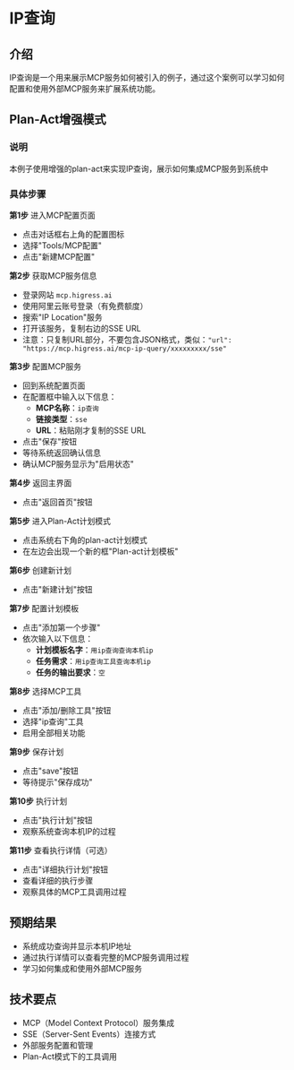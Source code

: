 # IP查询

## 介绍
IP查询是一个用来展示MCP服务如何被引入的例子，通过这个案例可以学习如何配置和使用外部MCP服务来扩展系统功能。

## Plan-Act增强模式

### 说明
本例子使用增强的plan-act来实现IP查询，展示如何集成MCP服务到系统中

### 具体步骤

**第1步** 进入MCP配置页面
- 点击对话框右上角的配置图标
- 选择"Tools/MCP配置"
- 点击"新建MCP配置"

**第2步** 获取MCP服务信息
- 登录网站 `mcp.higress.ai`
- 使用阿里云账号登录（有免费额度）
- 搜索"IP Location"服务
- 打开该服务，复制右边的SSE URL
- 注意：只复制URL部分，不要包含JSON格式，类似：`"url": "https://mcp.higress.ai/mcp-ip-query/xxxxxxxxx/sse"`

**第3步** 配置MCP服务
- 回到系统配置页面
- 在配置框中输入以下信息：
  - **MCP名称**：`ip查询`
  - **链接类型**：`sse`
  - **URL**：粘贴刚才复制的SSE URL
- 点击"保存"按钮
- 等待系统返回确认信息
- 确认MCP服务显示为"启用状态"

**第4步** 返回主界面
- 点击"返回首页"按钮

**第5步** 进入Plan-Act计划模式
- 点击系统右下角的plan-act计划模式
- 在左边会出现一个新的框"Plan-act计划模板"

**第6步** 创建新计划
- 点击"新建计划"按钮

**第7步** 配置计划模板
- 点击"添加第一个步骤"
- 依次输入以下信息：
  - **计划模板名字**：`用ip查询查询本机ip`
  - **任务需求**：`用ip查询工具查询本机ip`
  - **任务的输出要求**：`空`

**第8步** 选择MCP工具
- 点击"添加/删除工具"按钮
- 选择"ip查询"工具
- 启用全部相关功能

**第9步** 保存计划
- 点击"save"按钮
- 等待提示"保存成功"

**第10步** 执行计划
- 点击"执行计划"按钮
- 观察系统查询本机IP的过程

**第11步** 查看执行详情（可选）
- 点击"详细执行计划"按钮
- 查看详细的执行步骤
- 观察具体的MCP工具调用过程

## 预期结果
- 系统成功查询并显示本机IP地址
- 通过执行详情可以查看完整的MCP服务调用过程
- 学习如何集成和使用外部MCP服务

## 技术要点
- MCP（Model Context Protocol）服务集成
- SSE（Server-Sent Events）连接方式
- 外部服务配置和管理
- Plan-Act模式下的工具调用

